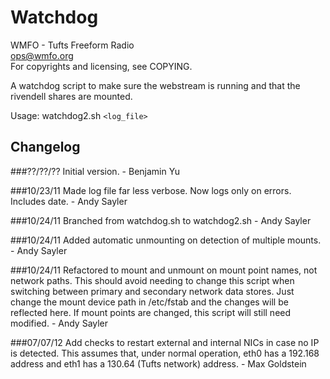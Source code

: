 Watchdog
========
WMFO - Tufts Freeform Radio  
ops@wmfo.org  
For copyrights and licensing, see COPYING.

A watchdog script to make sure the webstream is running and that the
rivendell shares are mounted.

Usage: watchdog2.sh `<log_file>`

Changelog
---------
###??/??/??
Initial version. - Benjamin Yu

###10/23/11
Made log file far less verbose. Now logs only on errors. 
Includes date. - Andy Sayler

###10/24/11
Branched from watchdog.sh to watchdog2.sh - Andy Sayler

###10/24/11
Added automatic unmounting on detection of multiple mounts. - Andy Sayler

###10/24/11
Refactored to mount and unmount on mount point names,
not network paths. This should avoid needing to change
this script when switching between primary and secondary
network data stores. Just change the mount device
path in /etc/fstab and the changes will be reflected here.
If mount points are changed, this script will still need
modified. - Andy Sayler

###07/07/12
Add checks to restart external and internal NICs in case no IP
is detected. This assumes that, under normal operation, 
eth0 has a 192.168 address and eth1 has a 130.64 (Tufts network)
address. - Max Goldstein
